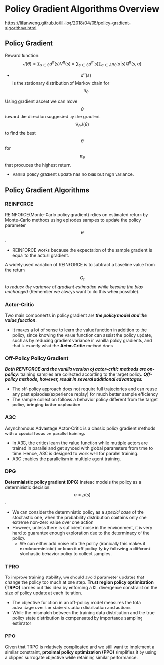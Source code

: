 # Policy Gradient Algorithms Overview

https://lilianweng.github.io/lil-log/2018/04/08/policy-gradient-algorithms.html

## Policy Gradient

Reward function:
$$
J(\theta) = \sum_{s \in S}d^\pi(s)V^\pi(s) = \sum_{s \in S} d^\pi(s)\sum_{a \in A}\pi_\theta(a|s)Q^\pi(s,a)
$$

- $$d^\pi(s)$$ is the stationary distribution of Markov chain for $$\pi_\theta$$

Using gradient ascent we can move $$\theta$$ toward the direction suggested by the gradient $$\nabla_\theta J(\theta)$$ to find the best $$\theta$$ for $$\pi_\theta$$ that produces the highest return.

- Vanilla policy gradient update has no bias but high variance. 

## Policy Gradient Algorithms

### REINFORCE

REINFORCE(Monte-Carlo policy gradient) relies on estimated return by Monte-Carlo methods using episodes samples to update the policy parameter $$\theta$$. 

- REINFORCE works because the expectation of the sample gradient is equal to the actual gradient.

A widely used variation of REINFORCE is to subtract a baseline value from the return $$G_t$$ to *reduce the variance of gradient estimation while keeping the bias unchanged* (Remember we always want to do this when possible).

### Actor-Critic

Two main components in policy gradient are ***the policy model and the value function***.

- It makes a lot of sense to learn the value function in addition to the policy, since knowing the value function can assist the policy update, such as by reducing gradient variance in vanilla policy gradients, and that is exactly what  the **Actor-Critic** method does.

### Off-Policy Policy Gradient

***Both REINFORCE and the vanilla version of actor-critic methods are on-policy***: training samples are collected according to the target policy. ***Off-policy methods, however, result in several additional advantages:***

- The off-policy approach does not require full trajectories and can reuse any past episodes(experience replay) for much better sample efficiency
- The sample collection follows a behavior policy different from the target policy, bringing better exploration

### A3C

Asynchronous Advantage Actor-Critic is a classic policy gradient methods with a special focus on parallel training.

- In A3C, the critics learn the value function while multiple actors are trained in parallel and get synced with global parameters from time to time. Hence, A3C is designed to work well for parallel training.
- A3C enables the parallelism in multiple agent training. 

### DPG

**Deterministic policy gradient (DPG)** instead models the policy as a deterministic decision: $$a=μ(s)$$.

- We can consider the deterministic policy as a *special case* of the stochastic one, when the probability distribution contains only one extreme non-zero value over one action. 
- However, unless there is sufficient noise in the environment, it is very hard to guarantee enough exploration due to the determinacy of the policy.
  - We can either add noise into the policy (ironically this makes it  nondeterministic!) or learn it off-policy-ly by following a different  stochastic behavior policy to collect samples.

### TPRO

To improve training stability, we should avoid parameter updates that change the policy too much at one step. **Trust region policy optimization (TRPO)** carries out this idea by enforcing a KL divergence constraint on the size of policy update at each iteration.

- The objective function in an off-policy model measures the total advantage over the state visitation distribution and actions
- While the mismatch between the training data distribution and the true policy state distribution is compensated by importance sampling estimator

### PPO

Given that TRPO is relatively complicated and we still want to implement a similar constraint, **proximal policy optimization (PPO)** simplifies it by using a clipped surrogate objective while retaining similar performance.
